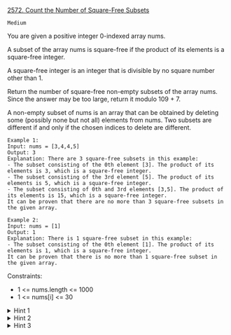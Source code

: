 [2572. Count the Number of Square-Free Subsets](https://leetcode.com/problems/count-the-number-of-square-free-subsets/description/)

`Medium`

You are given a positive integer 0-indexed array nums.

A subset of the array nums is square-free if the product of its elements is a square-free integer.

A square-free integer is an integer that is divisible by no square number other than 1.

Return the number of square-free non-empty subsets of the array nums. Since the answer may be too large, return it modulo 109 + 7.

A non-empty subset of nums is an array that can be obtained by deleting some (possibly none but not all) elements from nums. Two subsets are different if and only if the chosen indices to delete are different.

```
Example 1:
Input: nums = [3,4,4,5]
Output: 3
Explanation: There are 3 square-free subsets in this example:
- The subset consisting of the 0th element [3]. The product of its elements is 3, which is a square-free integer.
- The subset consisting of the 3rd element [5]. The product of its elements is 5, which is a square-free integer.
- The subset consisting of 0th and 3rd elements [3,5]. The product of its elements is 15, which is a square-free integer.
It can be proven that there are no more than 3 square-free subsets in the given array.

Example 2:
Input: nums = [1]
Output: 1
Explanation: There is 1 square-free subset in this example:
- The subset consisting of the 0th element [1]. The product of its elements is 1, which is a square-free integer.
It can be proven that there is no more than 1 square-free subset in the given array.
```

Constraints:

- 1 <= nums.length <= 1000
- 1 <= nums[i] <= 30


<details>
<summary>Hint 1</summary>

There are 10 primes before number 30.

</details>

<details>
<summary>Hint 2</summary>

Label primes from {2, 3, … 29} with {0,1, … 9} and let DP(i, mask) denote the number of subsets before index: i with the subset of taken primes: mask.

</details>

<details>
<summary>Hint 3</summary>

If the mask and prime factorization of nums[i] have a common prime, then it is impossible to add to the current subset, otherwise, it is possible.

</details>